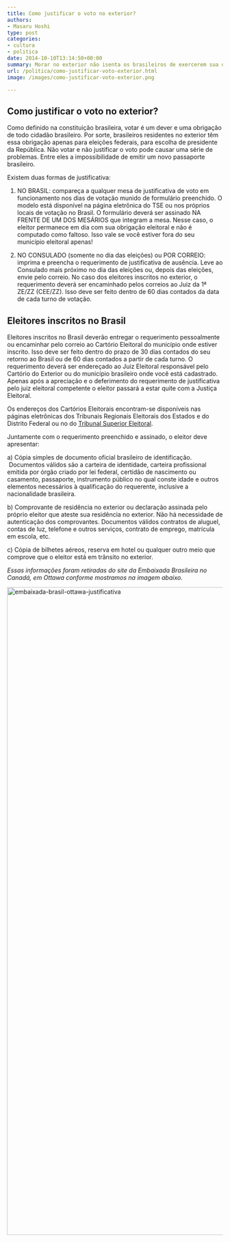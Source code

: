 ```yaml
---
title: Como justificar o voto no exterior?
authors:
- Masaru Hoshi
type: post
categories:
- cultura
- politica
date: 2014-10-10T13:14:50+00:00
summary: Morar no exterior não isenta os brasileiros de exercerem sua obrigação como eleitores. Mas, o que fazer quando você perde o dia da eleição? Como justificar o seu voto?
url: /politica/como-justificar-voto-exterior.html
image: /images/como-justificar-voto-exterior.png

---
```

## Como justificar o voto no exterior?

Como definido na constituição brasileira, votar é um dever e uma obrigação de todo cidadão brasileiro. Por sorte, brasileiros residentes no exterior têm essa obrigação apenas para eleições federais, para escolha de presidente da República. Não votar e não justificar o voto pode causar uma série de problemas. Entre eles a impossibilidade de emitir um novo passaporte brasileiro.

Existem duas formas de justificativa:

1) NO BRASIL: compareça a qualquer mesa de justificativa de voto em funcionamento nos dias de votação munido de formulário preenchido. O modelo está disponível na página eletrônica do TSE ou nos próprios locais de votação no Brasil. O formulário deverá ser assinado NA FRENTE DE UM DOS MESÁRIOS que integram a mesa. Nesse caso, o eleitor permanece em dia com sua obrigação eleitoral e não é computado como faltoso. Isso vale se você estiver fora do seu município eleitoral apenas!

2) NO CONSULADO (somente no dia das eleições) ou POR CORREIO: imprima e preencha o requerimento de justificativa de ausência. Leve ao Consulado mais próximo no dia das eleições ou, depois das eleições, envie pelo correio. No caso dos eleitores inscritos no exterior, o requerimento deverá ser encaminhado pelos correios ao Juiz da 1ª ZE/ZZ (CEE/ZZ). Isso deve ser feito dentro de 60 dias contados da data de cada turno de votação.

## Eleitores inscritos no Brasil

Eleitores inscritos no Brasil deverão entregar o requerimento pessoalmente ou encaminhar pelo correio ao Cartório Eleitoral do município onde estiver inscrito. Isso deve ser feito dentro do prazo de 30 dias contados do seu retorno ao Brasil ou de 60 dias contados a partir de cada turno. O requerimento deverá ser endereçado ao Juiz Eleitoral responsável pelo Cartório do Exterior ou do município brasileiro onde você está cadastrado. Apenas após a apreciação e o deferimento do requerimento de justificativa pelo juiz eleitoral competente o eleitor passará a estar quite com a Justiça Eleitoral.

Os endereços dos Cartórios Eleitorais encontram-se disponíveis nas páginas eletrônicas dos Tribunais Regionais Eleitorais dos Estados e do Distrito Federal ou no do <a href="http://www.tse.jus.br/eleitor/zonas-eleitorais/pesquisa-a-zonas-eleitorais" target="_blank">Tribunal Superior Eleitoral</a>.

Juntamente com o requerimento preenchido e assinado, o eleitor deve apresentar:

a) Cópia simples de documento oficial brasileiro de identificação.  Documentos válidos são a carteira de identidade, carteira profissional emitida por órgão criado por lei federal, certidão de nascimento ou casamento, passaporte, instrumento público no qual conste idade e outros elementos necessários à qualificação do requerente, inclusive a nacionalidade brasileira.

b) Comprovante de residência no exterior ou declaração assinada pelo próprio eleitor que ateste sua residência no exterior. Não há necessidade de autenticação dos comprovantes. Documentos válidos contratos de aluguel, contas de luz, telefone e outros serviços, contrato de emprego, matrícula em escola, etc.

c) Cópia de bilhetes aéreos, reserva em hotel ou qualquer outro meio que comprove que o eleitor está em trânsito no exterior.

<cite>Essas informações foram retiradas do site da Embaixada Brasileira no Canadá, em Ottawa conforme mostramos na imagem abaixo.</cite>

[<img width="1005" height="1509" class="img-responsive wp-image-2409 size-large" src="http://www.canadaagora.com/wp-content/uploads/embaixada-brasil-ottawa-justificativa.png" alt="embaixada-brasil-ottawa-justificativa" srcset="https://www.canadaagora.com/wp-content/uploads/embaixada-brasil-ottawa-justificativa.png 1005w, https://www.canadaagora.com/wp-content/uploads/embaixada-brasil-ottawa-justificativa-200x300.png 200w, https://www.canadaagora.com/wp-content/uploads/embaixada-brasil-ottawa-justificativa-682x1024.png 682w" sizes="(max-width: 1005px) 100vw, 1005px" />][1]

 [1]: http://www.canadaagora.com/wp-content/uploads/embaixada-brasil-ottawa-justificativa.png